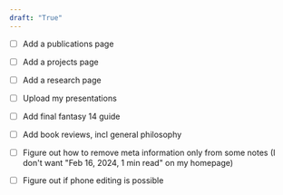 ```yaml
---
draft: "True"
---
```


* [ ] Add a publications page
* [ ] Add a projects page
* [ ] Add a research page
* [ ] Upload my presentations
* [ ] Add final fantasy 14 guide
* [ ] Add book reviews, incl general philosophy
* [ ] Figure out how to remove meta information only from some notes (I don't want "Feb 16, 2024, 1 min read" on my homepage)
* [ ] Figure out if phone editing is possible


